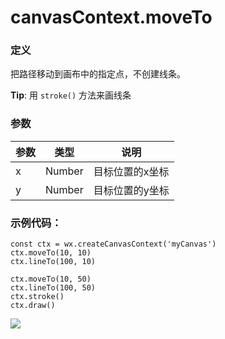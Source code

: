 <!-- https://developers.weixin.qq.com/miniprogram/dev/api/canvas/move-to.html -->

canvasContext.moveTo
====================

### 定义

把路径移动到画布中的指定点，不创建线条。

**Tip**: 用 `stroke()` 方法来画线条

### 参数

  参数 |  类型     |  说明       
-------|-----------|-------------
  x    |  Number   |目标位置的x坐标
  y    |  Number   |目标位置的y坐标

### 示例代码：

    const ctx = wx.createCanvasContext('myCanvas')
    ctx.moveTo(10, 10)
    ctx.lineTo(100, 10)
    
    ctx.moveTo(10, 50)
    ctx.lineTo(100, 50)
    ctx.stroke()
    ctx.draw()
    

![](https://developers.weixin.qq.com/miniprogram/dev/image/canvas/move-to.png)
